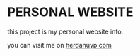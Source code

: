 # PERSONAL WEBSITE

this project is my personal website info.

you can visit me on [herdanuyp.com](https://herdanuyp.com)
